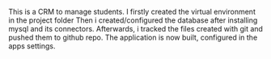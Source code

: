 This is a CRM to manage students.
I firstly created the virtual environment in the project folder
Then i created/configured the database after installing mysql and its connectors.
Afterwards, i tracked the files created with git and pushed them to github repo.
The application is now built, configured in the apps settings.